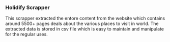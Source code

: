 ### Holidify Scrapper
This scrapper extracted the entore content from the website which contains around 5500+ pages deals about the various places to visit in world.
The extracted data is stored in csv file which is easy to maintain and manipulate for the regular uses.
